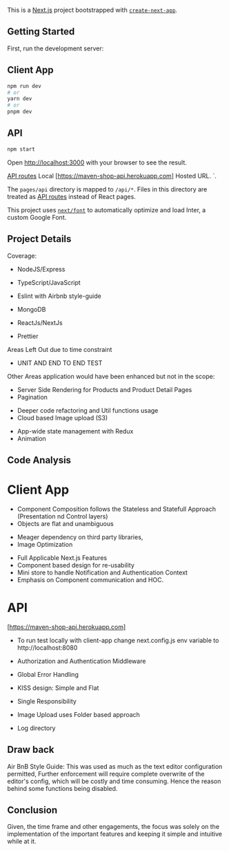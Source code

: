 This is a [Next.js](https://nextjs.org/) project bootstrapped with [`create-next-app`](https://github.com/vercel/next.js/tree/canary/packages/create-next-app).

## Getting Started

First, run the development server:

## Client App

```bash
npm run dev
# or
yarn dev
# or
pnpm dev
```

## API

```bash
npm start
```

Open [http://localhost:3000](http://localhost:3000) with your browser to see the result.

[API routes](http://localhost:8080) Local [https://maven-shop-api.herokuapp.com] Hosted URL. `.

The `pages/api` directory is mapped to `/api/*`. Files in this directory are treated as [API routes](https://nextjs.org/docs/api-routes/introduction) instead of React pages.

This project uses [`next/font`](https://nextjs.org/docs/basic-features/font-optimization) to automatically optimize and load Inter, a custom Google Font.

## Project Details

Coverage:

- NodeJS/Express

- TypeScript/JavaScript
- Eslint with Airbnb style-guide

- MongoDB

- ReactJs/NextJs

- Prettier

Areas Left Out due to time constraint

- UNIT AND END TO END TEST

Other Areas application would have been enhanced but not in the scope:

- Server Side Rendering for Products and Product Detail Pages
- Pagination

* Deeper code refactoring and Util functions usage
* Cloud based Image upload (S3)

- App-wide state management with Redux
- Animation

## Code Analysis

# Client App

- Component Composition follows the Stateless and Statefull Approach (Presentation nd Control layers)
- Objects are flat and unambiguous

* Meager dependency on third party libraries,
* Image Optimization

- Full Applicable Next.js Features
- Component based design for re-usability
- Mini store to handle Notification and Authentication Context
- Emphasis on Component communication and HOC.

# API

[https://maven-shop-api.herokuapp.com]

- To run test locally with client-app change next.config.js env variable to http://localhost:8080

* Authorization and Authentication Middleware

- Global Error Handling

* KISS design: Simple and Flat

- Single Responsibility

* Image Upload uses Folder based approach

- Log directory

## Draw back

Air BnB Style Guide: This was used as much as the text editor configuration permitted, Further enforcement will require complete overwrite of the editor's config, which will be costly and time consuming.
Hence the reason behind some functions being disabled.

## Conclusion

Given, the time frame and other engagements, the focus was solely on the implementation of the important features and keeping it simple and intuitive while at it.
